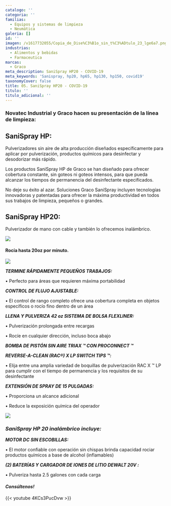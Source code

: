 ```yaml
---
catalogo: ''
categoria: ''
familias:
  - Equipos y sistemas de limpieza
  - Neumática
galeria: []
id: ''
imagen: /v1617732055/Copia_de_Dise%C3%B1o_sin_t%C3%ADtulo_23_lge6a7.png
industrias:
  - Alimentos y bebidas
  - Farmaceutica
marcas:
  - Graco
meta_description: SaniSpray HP20 - COVID-19
meta_keywords: 'Sanispray, hp20, hp65, hp130, hp150, covid19'
taxonomyCover: false
title: 05. SaniSpray HP20 - COVID-19
titulo: ''
titulo_adicional: ''
---
```





### **Novatec Industrial y Graco hacen su presentación de la línea de limpieza:**

## SaniSpray HP:

Pulverizadores sin aire de alta producción diseñados específicamente para aplicar por pulverización, productos químicos para desinfectar y desodorizar más rápido.

Los productos SaniSpray HP de Graco se han diseñado para ofrecer cobertura constante, sin goteos ni goteos intensos, para que pueda alcanzar los tiempos de permanencia del desinfectante especificados.

No deje su éxito al azar. Soluciones Graco SaniSpray incluyen tecnologías innovadoras y patentadas para ofrecer la máxima productividad en todos sus trabajos de limpieza, pequeños o grandes.

## SaniSpray HP20:

Pulverizador de mano con cable y también lo ofrecemos inalámbrico.

![](https://res.cloudinary.com/novatec/v1597941240/25R790_SaniSpray_HP_20_Corded_Main-400_fgw8li.jpg)

#### **Rocía hasta 20oz por minuto.**

![](https://res.cloudinary.com/novatec/v1597942306/cq5dam.web.1280.1280_yncqeq.jpg)

**_TERMINE RÁPIDAMENTE PEQUEÑOS TRABAJOS:_**

• Perfecto para áreas que requieren máxima portabilidad

**_CONTROL DE FLUJO AJUSTABLE:_**

• El control de rango completo ofrece una cobertura completa en objetos específicos o rocío fino dentro de un área

**_LLENA Y PULVERIZA 42 oz SISTEMA DE BOLSA FLEXLINER:_**

• Pulverización prolongada entre recargas

• Rocíe en cualquier dirección, incluso boca abajo

**_BOMBA DE PISTÓN SIN AIRE TRIAX ™ CON PROCONNECT ™_**

**_REVERSE-A-CLEAN (RAC®) X LP SWITCH TIPS ™:_**

• Elija entre una amplia variedad de boquillas de pulverización RAC X ™ LP para cumplir con el tiempo de permanencia y los requisitos de su desinfectante

**_EXTENSIÓN DE SPRAY DE 15 PULGADAS:_**

• Proporciona un alcance adicional

• Reduce la exposición química del operador

![](https://res.cloudinary.com/novatec/v1597943020/Graco-SaniSpray-HP-20-Cordless-Handheld-Sprayer-700x423_tpbspr.jpg)

### **_SaniSpray HP 20 inalámbrico incluye:_**

**_MOTOR DC SIN ESCOBILLAS:_**

• El motor confiable con operación sin chispas brinda capacidad rociar productos químicos a base de alcohol (inflamables)

**_(2) BATERÍAS Y CARGADOR DE IONES DE LITIO DEWALT 20V :_**

• Pulveriza hasta 2.5 galones con cada carga

#### **_Consúltenos!_**

{{< youtube 4KCs3PucDvw >}}

